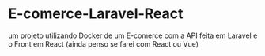 # E-comerce-Laravel-React
um projeto utilizando Docker de um E-comerce com a API feita em Laravel e o Front em React (ainda penso se farei com React ou Vue)
